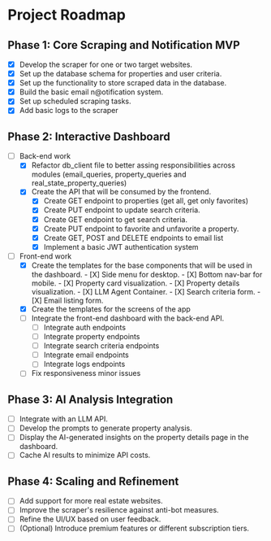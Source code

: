 # Project Roadmap

## Phase 1: Core Scraping and Notification MVP
- [X] Develop the scraper for one or two target websites.
- [X] Set up the database schema for properties and user criteria.
- [x] Set up the functionality to store scraped data in the database.
- [X] Build the basic email n@otification system.
- [X] Set up scheduled scraping tasks.
- [X] Add basic logs to the scraper

## Phase 2: Interactive Dashboard
- [ ] Back-end work
    - [X] Refactor db_client file to better assing responsibilities across modules (email_queries, property_queries and real_state_property_queries)
    - [X] Create the API that will be consumed by the frontend.
        - [X] Create GET endpoint to properties (get all, get only favorites)
        - [X] Create PUT endpoint to update search criteria.
        - [X] Create GET endpoint to get search criteria.
        - [X] Create PUT endpoint to favorite and unfavorite a property.
        - [X] Create GET, POST and DELETE endpoints to email list
        - [X] Implement a basic JWT authentication system

- [ ] Front-end work
    - [X] Create the templates for the base components that will be used in the dashboard.
            - [X] Side menu for desktop.
            - [X] Bottom nav-bar for mobile.
            - [X] Property card visualization.
            - [X] Property details visualization.
            - [X] LLM Agent Container.
            - [X] Search criteria form.
            - [X] Email listing form.
    - [X] Create the templates for the screens of the app
    - [ ] Integrate the front-end dashboard with the back-end API.
        - [ ] Integrate auth endpoints
        - [ ] Integrate property endpoints
        - [ ] Integrate search criteria endpoints
        - [ ] Integrate email endpoints
        - [ ] Integrate logs endpoints
    - [ ] Fix responsiveness minor issues

## Phase 3: AI Analysis Integration
- [ ] Integrate with an LLM API.
- [ ] Develop the prompts to generate property analysis.
- [ ] Display the AI-generated insights on the property details page in the dashboard.
- [ ] Cache AI results to minimize API costs.

## Phase 4: Scaling and Refinement
- [ ] Add support for more real estate websites.
- [ ] Improve the scraper's resilience against anti-bot measures.
- [ ] Refine the UI/UX based on user feedback.
- [ ] (Optional) Introduce premium features or different subscription tiers.
